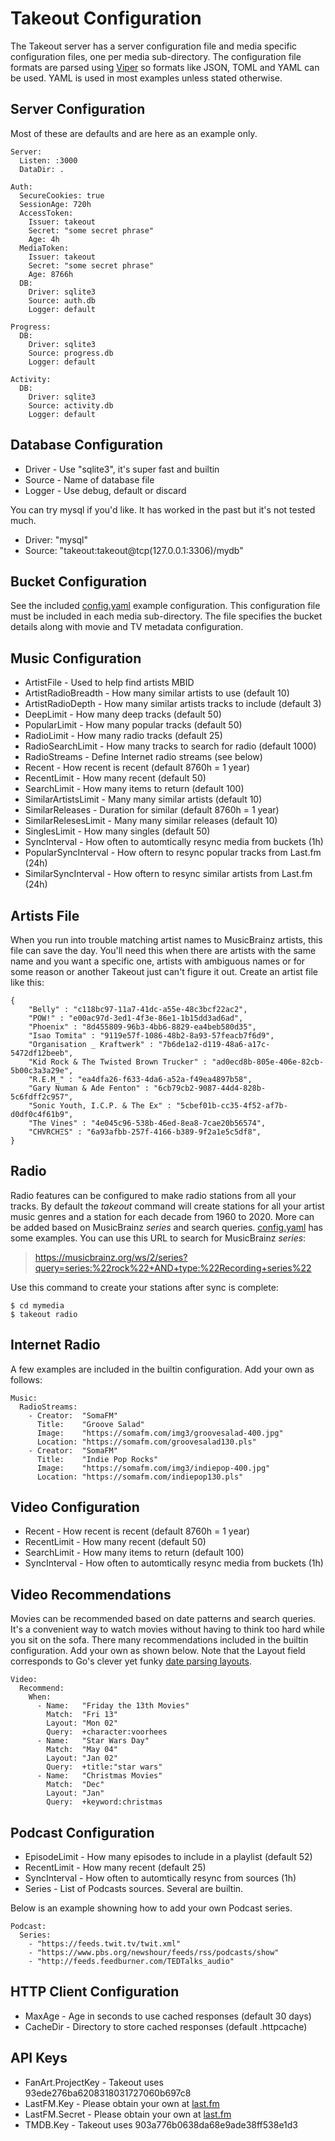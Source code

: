 # Takeout Configuration

The Takeout server has a server configuration file and media specific
configuration files, one per media sub-directory. The configuration file
formats are parsed using [Viper](https://github.com/spf13/viper) so formats
like JSON, TOML and YAML can be used. YAML is used in most examples unless
stated otherwise.

## Server Configuration

Most of these are defaults and are here as an example only.

```
Server:
  Listen: :3000
  DataDir: .

Auth:
  SecureCookies: true
  SessionAge: 720h
  AccessToken:
    Issuer: takeout
    Secret: "some secret phrase"
	Age: 4h
  MediaToken:
    Issuer: takeout
    Secret: "some secret phrase"
	Age: 8766h
  DB:
    Driver: sqlite3
    Source: auth.db
    Logger: default

Progress:
  DB:
    Driver: sqlite3
    Source: progress.db
    Logger: default

Activity:
  DB:
    Driver: sqlite3
    Source: activity.db
    Logger: default
```

## Database Configuration

* Driver - Use "sqlite3", it's super fast and builtin
* Source - Name of database file
* Logger - Use debug, default or discard

You can try mysql if you'd like. It has worked in the past but it's not tested
much.

* Driver: "mysql"
* Source: "takeout:takeout@tcp(127.0.0.1:3306)/mydb"

## Bucket Configuration

See the included [config.yaml](config.yaml) example configuration. This
configuration file must be included in each media sub-directory. The file
specifies the bucket details along with movie and TV metadata configuration.

## Music Configuration

* ArtistFile - Used to help find artists MBID
* ArtistRadioBreadth - How many similar artists to use (default 10)
* ArtistRadioDepth - How many similar artists tracks to include (default 3)
* DeepLimit - How many deep tracks (default 50)
* PopularLimit - How many popular tracks (default 50)
* RadioLimit - How many radio tracks (default 25)
* RadioSearchLimit - How many tracks to search for radio (default 1000)
* RadioStreams - Define Internet radio streams (see below)
* Recent - How recent is recent (default 8760h = 1 year)
* RecentLimit - How many recent (default 50)
* SearchLimit - How many items to return (default 100)
* SimilarArtistsLimit - Many many similar artists (default 10)
* SimilarReleases - Duration for similar (default 8760h = 1 year)
* SimilarRelesesLimit - Many many similar releases (default 10)
* SinglesLimit - How many singles (default 50)
* SyncInterval - How often to automtically resync media from buckets (1h)
* PopularSyncInterval - How oftern to resync popular tracks from Last.fm (24h)
* SimilarSyncInterval - How oftern to resync similar artists from Last.fm (24h)

## Artists File

When you run into trouble matching artist names to MusicBrainz artists, this
file can save the day. You'll need this when there are artists with the same
name and you want a specific one, artists with ambiguous names or for some
reason or another Takeout just can't figure it out. Create an artist file like
this:

```
{
    "Belly" : "c118bc97-11a7-41dc-a55e-48c3bcf22ac2",
    "POW!" : "e00ac97d-3ed1-4f3e-86e1-1b15dd3ad6ad",
    "Phoenix" : "8d455809-96b3-4bb6-8829-ea4beb580d35",
    "Isao Tomita" : "9119e57f-1086-48b2-8a93-57feacb7f6d9",
    "Organisation _ Kraftwerk" : "7b6de1a2-d119-48a6-a17c-5472df12beeb",
    "Kid Rock & The Twisted Brown Trucker" : "ad0ecd8b-805e-406e-82cb-5b00c3a3a29e",
    "R.E.M_" : "ea4dfa26-f633-4da6-a52a-f49ea4897b58",
    "Gary Numan & Ade Fenton" : "6cb79cb2-9087-44d4-828b-5c6fdff2c957",
    "Sonic Youth, I.C.P. & The Ex" : "5cbef01b-cc35-4f52-af7b-d0df0c4f61b9",
    "The Vines" : "4e045c96-538b-46ed-8ea8-7cae20b56574",
    "CHVRCHΞS" : "6a93afbb-257f-4166-b389-9f2a1e5c5df8",
}
```

## Radio

Radio features can be configured to make radio stations from all your
tracks. By default the _takeout_ command will create stations for all your
artist music genres and a station for each decade from 1960 to 2020. More can
be added based on MusicBrainz _series_ and search queries. [config.yaml](config.yaml)
has some examples. You can use this URL to search for MusicBrainz _series_:

> https://musicbrainz.org/ws/2/series?query=series:%22rock%22+AND+type:%22Recording+series%22

Use this command to create your stations after sync is complete:

```console
$ cd mymedia
$ takeout radio
```

## Internet Radio

A few examples are included in the builtin configuration. Add your own as follows:

```
Music:
  RadioStreams:
    - Creator:  "SomaFM"
      Title:    "Groove Salad"
      Image:    "https://somafm.com/img3/groovesalad-400.jpg"
      Location: "https://somafm.com/groovesalad130.pls"
    - Creator:  "SomaFM"
      Title:    "Indie Pop Rocks"
      Image:    "https://somafm.com/img3/indiepop-400.jpg"
      Location: "https://somafm.com/indiepop130.pls"
```

## Video Configuration

* Recent - How recent is recent (default 8760h = 1 year)
* RecentLimit - How many recent (default 50)
* SearchLimit - How many items to return (default 100)
* SyncInterval - How often to automtically resync media from buckets (1h)

## Video Recommendations

Movies can be recommended based on date patterns and search queries. It's a
convenient way to watch movies without having to think too hard while you sit
on the sofa. There many recommendations included in the builtin
configuration. Add your own as shown below. Note that the Layout field
corresponds to Go's clever yet funky [date parsing layouts](https://pkg.go.dev/time#pkg-constants).

```
Video:
  Recommend:
    When:
      - Name:   "Friday the 13th Movies"
        Match:  "Fri 13"
        Layout: "Mon 02"
        Query:  +character:voorhees
      - Name:   "Star Wars Day"
        Match:  "May 04"
        Layout: "Jan 02"
        Query:  +title:"star wars"
      - Name:   "Christmas Movies"
        Match:  "Dec"
        Layout: "Jan"
        Query:  +keyword:christmas
```

## Podcast Configuration

* EpisodeLimit - How many episodes to include in a playlist (default 52)
* RecentLimit - How many recent (default 25)
* SyncInterval - How often to automtically resync from sources (1h)
* Series - List of Podcasts sources. Several are builtin.

Below is an example showning how to add your own Podcast series.

```
Podcast:
  Series:
    - "https://feeds.twit.tv/twit.xml"
    - "https://www.pbs.org/newshour/feeds/rss/podcasts/show"
    - "http://feeds.feedburner.com/TEDTalks_audio"
```

## HTTP Client Configuration

* MaxAge - Age in seconds to use cached responses (default 30 days)
* CacheDir - Directory to store cached responses (default .httpcache)

## API Keys

* FanArt.ProjectKey - Takeout uses 93ede276ba6208318031727060b697c8
* LastFM.Key - Please obtain your own at [last.fm](https://www.last.fm/api)
* LastFM.Secret - Please obtain your own at [last.fm](https://www.last.fm/api)
* TMDB.Key - Takeout uses 903a776b0638da68e9ade38ff538e1d3
